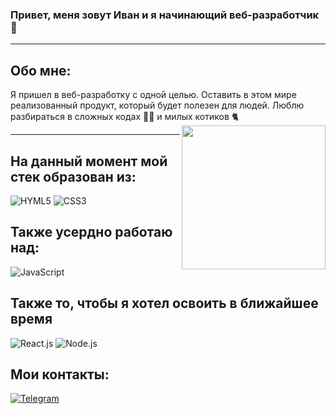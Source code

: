 ### Привет, меня зовут Иван и я начинающий веб-разработчик 👋

---
## Обо мне:

Я пришел в веб-разработку с одной целью. Оставить в этом мире
реализованный продукт, который будет полезен для людей.
Люблю разбираться в сложных кодах 👨‍💻 и милых котиков 🐈
<img align='right' src="https://media.giphy.com/media/836HiJc7pgzy8iNXCn/giphy.gif" width="230" />

---
## На данный момент мой стек образован из: 
![HYML5](https://img.shields.io/badge/HTML5-E34F26?style=for-the-badge&logo=html5&logoColor=white) 
![CSS3](https://img.shields.io/badge/CSS3-1572B6?style=for-the-badge&logo=css3&logoColor=white)

## Также усердно работаю над:
![JavaScript](https://img.shields.io/badge/JavaScript-323330?style=for-the-badge&logo=javascript&logoColor=F7DF1E)

## Также то, чтобы я хотел освоить в ближайшее время
![React.js](https://img.shields.io/badge/React-20232A?style=for-the-badge&logo=react&logoColor=61DAFB)
![Node.js](https://img.shields.io/badge/Node.js-43853D?style=for-the-badge&logo=node.js&logoColor=white)

## Мои контакты:
[![Telegram](https://img.shields.io/badge/Telegram-2CA5E0?style=for-the-badge&logo=telegram&logoColor=white)](https://t.me/gorilla_dev)